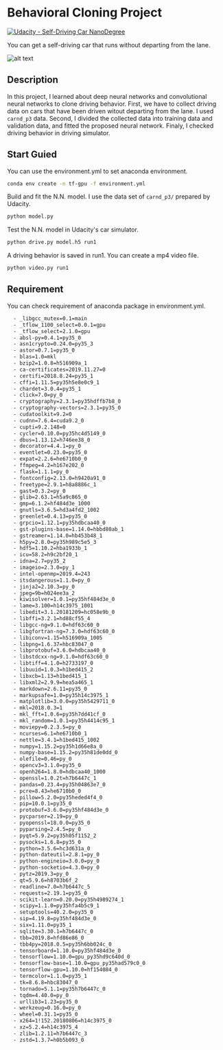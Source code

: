 # Behavioral Cloning Project

[![Udacity - Self-Driving Car NanoDegree](https://s3.amazonaws.com/udacity-sdc/github/shield-carnd.svg)](http://www.udacity.com/drive)

You can get a self-driving car that runs without departing from the lane.

[gif1]: ./run1.gif "run1 gif"
![alt text][gif1]

## Description
In this project, I learned about deep neural networks and convolutional neural networks to clone driving behavior.
First, we have to collect driving data on cars that have been driven witout departing from the lane.
I used `carnd_p3` data.
Second, I divided the collected data into training data and validation data, and fitted the proposed neural network.
Finaly, I checked driving behavior in driving simulator.

## Start Guied

You can use the environment.yml to set anaconda environment. 

```bash
conda env create -n tf-gpu -f environment.yml
```

Build and fit the N.N. model. 
I use the data set of `carnd_p3/` prepared by Udacity.

```bash
python model.py
```

Test the N.N. model in Udacity's car simulator.

```bash
python drive.py model.h5 run1
```

A driving behavior is saved in run1.
You can create a mp4 video file.

```bash
python video.py run1
```

## Requirement

You can check requirement of anaconda package in environment.yml.

```bash
  - _libgcc_mutex=0.1=main
  - _tflow_1100_select=0.0.1=gpu
  - _tflow_select=2.1.0=gpu
  - absl-py=0.4.1=py35_0
  - asn1crypto=0.24.0=py35_3
  - astor=0.7.1=py35_0
  - blas=1.0=mkl
  - bzip2=1.0.8=h516909a_1
  - ca-certificates=2019.11.27=0
  - certifi=2018.8.24=py35_1
  - cffi=1.11.5=py35h5e8e0c9_1
  - chardet=3.0.4=py35_1
  - click=7.0=py_0
  - cryptography=2.3.1=py35hdffb7b8_0
  - cryptography-vectors=2.3.1=py35_0
  - cudatoolkit=9.2=0
  - cudnn=7.6.4=cuda9.2_0
  - cupti=9.2.148=0
  - cycler=0.10.0=py35hc4d5149_0
  - dbus=1.13.12=h746ee38_0
  - decorator=4.4.1=py_0
  - eventlet=0.23.0=py35_0
  - expat=2.2.6=he6710b0_0
  - ffmpeg=4.2=h167e202_0
  - flask=1.1.1=py_0
  - fontconfig=2.13.0=h9420a91_0
  - freetype=2.9.1=h8a8886c_1
  - gast=0.3.2=py_0
  - glib=2.63.1=h5a9c865_0
  - gmp=6.1.2=hf484d3e_1000
  - gnutls=3.6.5=hd3a4fd2_1002
  - greenlet=0.4.13=py35_0
  - grpcio=1.12.1=py35hdbcaa40_0
  - gst-plugins-base=1.14.0=hbbd80ab_1
  - gstreamer=1.14.0=hb453b48_1
  - h5py=2.8.0=py35h989c5e5_3
  - hdf5=1.10.2=hba1933b_1
  - icu=58.2=h9c2bf20_1
  - idna=2.7=py35_2
  - imageio=2.3.0=py_1
  - intel-openmp=2019.4=243
  - itsdangerous=1.1.0=py_0
  - jinja2=2.10.3=py_0
  - jpeg=9b=h024ee3a_2
  - kiwisolver=1.0.1=py35hf484d3e_0
  - lame=3.100=h14c3975_1001
  - libedit=3.1.20181209=hc058e9b_0
  - libffi=3.2.1=hd88cf55_4
  - libgcc-ng=9.1.0=hdf63c60_0
  - libgfortran-ng=7.3.0=hdf63c60_0
  - libiconv=1.15=h516909a_1005
  - libpng=1.6.37=hbc83047_0
  - libprotobuf=3.6.0=hdbcaa40_0
  - libstdcxx-ng=9.1.0=hdf63c60_0
  - libtiff=4.1.0=h2733197_0
  - libuuid=1.0.3=h1bed415_2
  - libxcb=1.13=h1bed415_1
  - libxml2=2.9.9=hea5a465_1
  - markdown=2.6.11=py35_0
  - markupsafe=1.0=py35h14c3975_1
  - matplotlib=3.0.0=py35h5429711_0
  - mkl=2018.0.3=1
  - mkl_fft=1.0.6=py35h7dd41cf_0
  - mkl_random=1.0.1=py35h4414c95_1
  - moviepy=0.2.3.5=py_0
  - ncurses=6.1=he6710b0_1
  - nettle=3.4.1=h1bed415_1002
  - numpy=1.15.2=py35h1d66e8a_0
  - numpy-base=1.15.2=py35h81de0dd_0
  - olefile=0.46=py_0
  - opencv3=3.1.0=py35_0
  - openh264=1.8.0=hdbcaa40_1000
  - openssl=1.0.2t=h7b6447c_1
  - pandas=0.23.4=py35h04863e7_0
  - pcre=8.43=he6710b0_0
  - pillow=5.2.0=py35heded4f4_0
  - pip=10.0.1=py35_0
  - protobuf=3.6.0=py35hf484d3e_0
  - pycparser=2.19=py_0
  - pyopenssl=18.0.0=py35_0
  - pyparsing=2.4.5=py_0
  - pyqt=5.9.2=py35h05f1152_2
  - pysocks=1.6.8=py35_0
  - python=3.5.6=hc3d631a_0
  - python-dateutil=2.8.1=py_0
  - python-engineio=3.0.0=py_0
  - python-socketio=4.3.0=py_0
  - pytz=2019.3=py_0
  - qt=5.9.6=h8703b6f_2
  - readline=7.0=h7b6447c_5
  - requests=2.19.1=py35_0
  - scikit-learn=0.20.0=py35h4989274_1
  - scipy=1.1.0=py35hfa4b5c9_1
  - setuptools=40.2.0=py35_0
  - sip=4.19.8=py35hf484d3e_0
  - six=1.11.0=py35_1
  - sqlite=3.30.1=h7b6447c_0
  - tbb=2019.8=hfd86e86_0
  - tbb4py=2018.0.5=py35h6bb024c_0
  - tensorboard=1.10.0=py35hf484d3e_0
  - tensorflow=1.10.0=gpu_py35hd9c640d_0
  - tensorflow-base=1.10.0=gpu_py35had579c0_0
  - tensorflow-gpu=1.10.0=hf154084_0
  - termcolor=1.1.0=py35_1
  - tk=8.6.8=hbc83047_0
  - tornado=5.1.1=py35h7b6447c_0
  - tqdm=4.40.0=py_0
  - urllib3=1.23=py35_0
  - werkzeug=0.16.0=py_0
  - wheel=0.31.1=py35_0
  - x264=1!152.20180806=h14c3975_0
  - xz=5.2.4=h14c3975_4
  - zlib=1.2.11=h7b6447c_3
  - zstd=1.3.7=h0b5b093_0

```